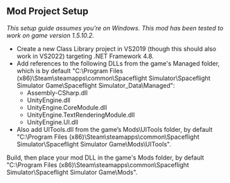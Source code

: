 ## Mod Project Setup
*This setup guide assumes you're on Windows.*
*This mod has been tested to work on game version 1.5.10.2.*

- Create a new Class Library project in VS2019 (though this should also work in VS2022) targeting .NET Framework 4.8.  
- Add references to the following DLLs from the game's Managed folder, which is by default "C:\Program Files (x86)\Steam\steamapps\common\Spaceflight Simulator\Spaceflight Simulator Game\Spaceflight Simulator_Data\Managed":  
  - Assembly-CSharp.dll  
  - UnityEngine.dll  
  - UnityEngine.CoreModule.dll  
  - UnityEngine.TextRenderingModule.dll  
  - UnityEngine.UI.dll  
- Also add UITools.dll from the game’s Mods\UITools folder, by default "C:\Program Files (x86)\Steam\steamapps\common\Spaceflight Simulator\Spaceflight Simulator Game\Mods\UITools".  

Build, then place your mod DLL in the game's Mods folder, by default "C:\Program Files (x86)\Steam\steamapps\common\Spaceflight Simulator\Spaceflight Simulator Game\Mods".  
